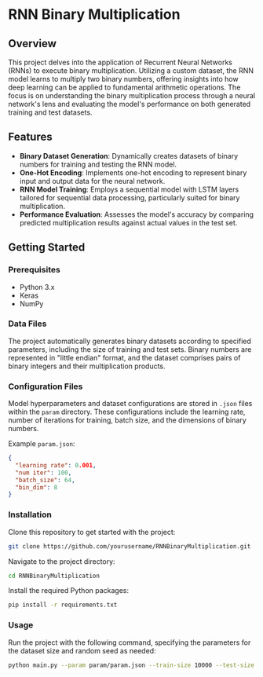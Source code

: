 # RNN Binary Multiplication

## Overview
This project delves into the application of Recurrent Neural Networks (RNNs) to execute binary multiplication. Utilizing a custom dataset, the RNN model learns to multiply two binary numbers, offering insights into how deep learning can be applied to fundamental arithmetic operations. The focus is on understanding the binary multiplication process through a neural network's lens and evaluating the model's performance on both generated training and test datasets.

## Features
- **Binary Dataset Generation**: Dynamically creates datasets of binary numbers for training and testing the RNN model.
- **One-Hot Encoding**: Implements one-hot encoding to represent binary input and output data for the neural network.
- **RNN Model Training**: Employs a sequential model with LSTM layers tailored for sequential data processing, particularly suited for binary multiplication.
- **Performance Evaluation**: Assesses the model's accuracy by comparing predicted multiplication results against actual values in the test set.

## Getting Started

### Prerequisites
- Python 3.x
- Keras
- NumPy

### Data Files
The project automatically generates binary datasets according to specified parameters, including the size of training and test sets. Binary numbers are represented in "little endian" format, and the dataset comprises pairs of binary integers and their multiplication products.

### Configuration Files
Model hyperparameters and dataset configurations are stored in `.json` files within the `param` directory. These configurations include the learning rate, number of iterations for training, batch size, and the dimensions of binary numbers.

Example `param.json`:
```json
{
  "learning rate": 0.001,
  "num iter": 100,
  "batch_size": 64,
  "bin_dim": 8
}
```
### Installation
Clone this repository to get started with the project:

```bash
git clone https://github.com/yourusername/RNNBinaryMultiplication.git
```

Navigate to the project directory:
```bash
cd RNNBinaryMultiplication
```

Install the required Python packages:
```bash
pip install -r requirements.txt
```

### Usage
Run the project with the following command, specifying the parameters for the dataset size and random seed as needed:
```bash
python main.py --param param/param.json --train-size 10000 --test-size 1000 --seed 1234
```
